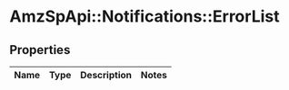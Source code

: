 # AmzSpApi::Notifications::ErrorList

## Properties
Name | Type | Description | Notes
------------ | ------------- | ------------- | -------------


